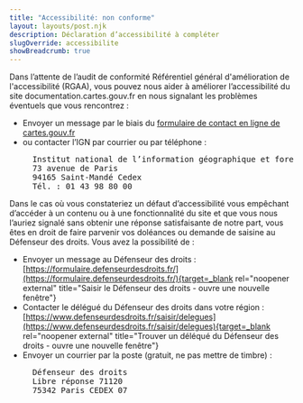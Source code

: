 ```yaml
---
title: "Accessibilité: non conforme"
layout: layouts/post.njk
description: Déclaration d’accessibilité à compléter
slugOverride: accessibilite
showBreadcrumb: true
---
```


Dans l’attente de l’audit de conformité Référentiel général d'amélioration de l'accessibilité (RGAA), vous pouvez
nous aider à améliorer l’accessibilité du site documentation.cartes.gouv.fr en nous signalant les problèmes éventuels que vous rencontrez&nbsp;:

  * Envoyer un message par le biais du [formulaire de contact en ligne de cartes.gouv.fr](https://cartes.gouv.fr/nous-ecrire)
  * ou contacter l’IGN par courrier ou par téléphone&nbsp;:
    <pre>
      Institut national de l’information géographique et forestière
      73 avenue de Paris
      94165 Saint-Mandé Cedex
      Tél. : 01 43 98 80 00
    </pre>

Dans le cas où vous constateriez un défaut d’accessibilité vous empêchant d’accéder à un contenu ou à une fonctionnalité du site et que
vous nous l’auriez signalé sans obtenir une réponse satisfaisante de notre part, vous êtes en droit de faire parvenir vos doléances ou
demande de saisine au Défenseur des droits. Vous avez la possibilité de&nbsp;:

  * Envoyer un message au Défenseur des droits&nbsp;: [https://formulaire.defenseurdesdroits.fr/](https://formulaire.defenseurdesdroits.fr/){target=_blank rel="noopener external" title="Saisir le Défenseur des droits - ouvre une nouvelle fenêtre"}
  * Contacter le délégué du Défenseur des droits dans votre région&nbsp;: [https://www.defenseurdesdroits.fr/saisir/delegues](https://www.defenseurdesdroits.fr/saisir/delegues){target=_blank rel="noopener external" title="Trouver un déléqué du Défenseur des droits - ouvre une nouvelle fenêtre"}
  * Envoyer un courrier par la poste (gratuit, ne pas mettre de timbre)&nbsp;:
    <pre>
      Défenseur des droits
      Libre réponse 71120
      75342 Paris CEDEX 07
    </pre>